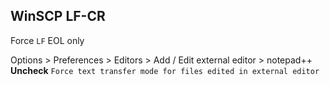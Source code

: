 WinSCP LF-CR
---

Force `LF` EOL only  

Options > Preferences > Editors > Add / Edit external editor > notepad++  
**Uncheck** `Force text transfer mode for files edited in external editor`  
